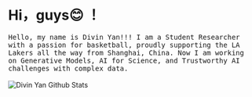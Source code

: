 # Hi，guys😊 ！

<p >
  <samp>
Hello, my name is Divin Yan!!! I am a Student Researcher with a passion for basketball, proudly supporting the LA Lakers all the way from Shanghai, China. Now I am working on Generative Models, AI for Science, and Trustworthy AI challenges with complex data.
  </samp>
  <br/>
  <br/>
  <img src="https://github-readme-stats.vercel.app/api?username=yanliang3612&bg_color=30,e96443,904e95&title_color=fff&text_color=fff" alt="Divin Yan Github Stats"></img>
</p>

